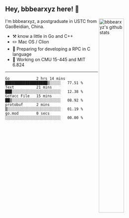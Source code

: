 ## Hey, bbbearxyz here! :wave:

<img align="right" alt="bbbearxyz's github stats" width="40%" src="https://github-readme-stats.vercel.app/api?username=bbbearxyz&show_icons=true">

I'm bbbearxyz, a postgraduate in USTC from GaoBeidian, China.

-   :hammer_and_pick:    know a little in Go and C++
-   :pencil2: Mac OS / Clion
-   :seedling: Preparing for developing a RPC in C language 
-   :thinking: Working on CMU 15-445 and MIT 6.824
---
<!--START_SECTION:waka-->

```text
Go            2 hrs 14 mins   ███████████████████▒░░░░░   77.51 %
Text          21 mins         ███░░░░░░░░░░░░░░░░░░░░░░   12.38 %
GoYacc File   15 mins         ██▒░░░░░░░░░░░░░░░░░░░░░░   08.92 %
protobuf      2 mins          ▒░░░░░░░░░░░░░░░░░░░░░░░░   01.19 %
go.mod        0 secs          ░░░░░░░░░░░░░░░░░░░░░░░░░   00.00 %
```

<!--END_SECTION:waka-->
